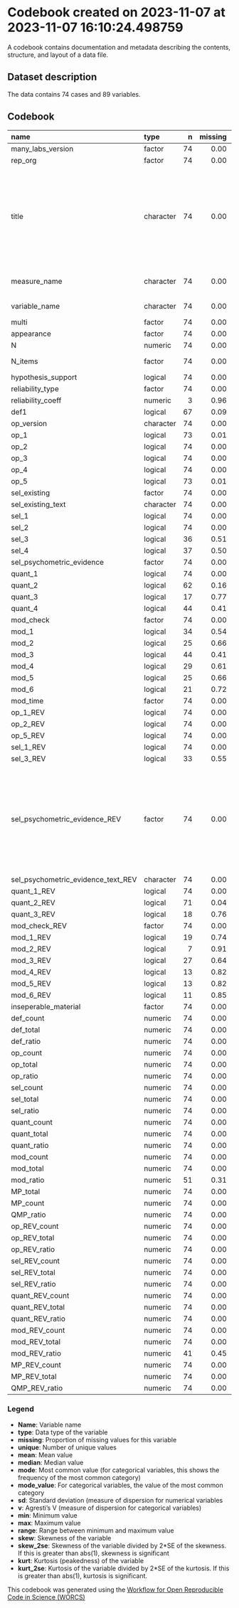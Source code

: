 Codebook created on 2023-11-07 at 2023-11-07 16:10:24.498759
================

A codebook contains documentation and metadata describing the contents,
structure, and layout of a data file.

## Dataset description

The data contains 74 cases and 89 variables.

## Codebook

| name                               | type      |   n | missing | unique |    mean |  median |    mode | mode_value                                                                                                                  |      sd |    v |    min |     max |   range |  skew | skew_2se |  kurt | kurt_2se |
|:-----------------------------------|:----------|----:|--------:|-------:|--------:|--------:|--------:|:----------------------------------------------------------------------------------------------------------------------------|--------:|-----:|-------:|--------:|--------:|------:|---------:|------:|---------:|
| many_labs_version                  | factor    |  74 |    0.00 |      5 |         |         |   35.00 | 2                                                                                                                           |         | 0.68 |        |         |         |       |          |       |          |
| rep_org                            | factor    |  74 |    0.00 |      2 |         |         |   74.00 | Replication                                                                                                                 |         | 0.00 |        |         |         |       |          |       |          |
| title                              | character |  74 |    0.00 |     61 |         |         |    3.00 | THE LOCAL-LADDER EFFECT AND SUBJECTIVE WELL-BEING (Anderson, Kraus, Galinsky & Keltner, 2012, Study 3).                     |         | 0.98 |        |         |         |       |          |       |          |
| measure_name                       | character |  74 |    0.00 |     74 |         |         |    2.00 | moral foundation questionnaire                                                                                              |         | 0.99 |        |         |         |       |          |       |          |
| variable_name                      | character |  74 |    0.00 |     74 |         |         |    2.00 | framing effect                                                                                                              |         | 0.99 |        |         |         |       |          |       |          |
| multi                              | factor    |  74 |    0.00 |      3 |         |         |   55.00 | False                                                                                                                       |         | 0.38 |        |         |         |       |          |       |          |
| appearance                         | factor    |  74 |    0.00 |      4 |         |         |   56.00 | 1                                                                                                                           |         | 0.38 |        |         |         |       |          |       |          |
| N                                  | numeric   |  74 |    0.00 |     57 | 4913.15 | 6087.00 | 6087.00 |                                                                                                                             | 2533.17 |      | 119.00 | 8002.00 | 7883.00 | -0.62 |    -1.11 | -1.12 |    -1.02 |
| N_items                            | factor    |  74 |    0.00 |      4 |         |         |   35.00 | 1 item measure                                                                                                              |         | 0.55 |        |         |         |       |          |       |          |
| hypothesis_support                 | logical   |  74 |    0.00 |      3 |         |         |   40.00 | FALSE                                                                                                                       |         | 0.50 |        |         |         |       |          |       |          |
| reliability_type                   | factor    |  74 |    0.00 |      5 |         |         |   37.00 |                                                                                                                             |         | 0.55 |        |         |         |       |          |       |          |
| reliability_coeff                  | numeric   |   3 |    0.96 |      4 |    0.78 |    0.82 |    0.82 |                                                                                                                             |    0.09 |      |   0.67 |    0.84 |    0.17 |       |          |       |          |
| def1                               | logical   |  67 |    0.09 |      3 |         |         |   34.00 | TRUE                                                                                                                        |         | 0.50 |        |         |         |       |          |       |          |
| op_version                         | character |  74 |    0.00 |     14 |         |         |   62.00 |                                                                                                                             |         | 0.30 |        |         |         |       |          |       |          |
| op_1                               | logical   |  73 |    0.01 |      3 |         |         |   61.00 | TRUE                                                                                                                        |         | 0.27 |        |         |         |       |          |       |          |
| op_2                               | logical   |  74 |    0.00 |      3 |         |         |   61.00 | TRUE                                                                                                                        |         | 0.29 |        |         |         |       |          |       |          |
| op_3                               | logical   |  74 |    0.00 |      3 |         |         |   73.00 | TRUE                                                                                                                        |         | 0.03 |        |         |         |       |          |       |          |
| op_4                               | logical   |  74 |    0.00 |      3 |         |         |   67.00 | TRUE                                                                                                                        |         | 0.17 |        |         |         |       |          |       |          |
| op_5                               | logical   |  73 |    0.01 |      3 |         |         |   51.00 | TRUE                                                                                                                        |         | 0.42 |        |         |         |       |          |       |          |
| sel_existing                       | factor    |  74 |    0.00 |      4 |         |         |   70.00 | True, namely:                                                                                                               |         | 0.10 |        |         |         |       |          |       |          |
| sel_existing_text                  | character |  74 |    0.00 |     71 |         |         |    4.00 |                                                                                                                             |         | 0.98 |        |         |         |       |          |       |          |
| sel_1                              | logical   |  74 |    0.00 |      3 |         |         |   63.00 | TRUE                                                                                                                        |         | 0.25 |        |         |         |       |          |       |          |
| sel_2                              | logical   |  74 |    0.00 |      3 |         |         |   67.00 | TRUE                                                                                                                        |         | 0.17 |        |         |         |       |          |       |          |
| sel_3                              | logical   |  36 |    0.51 |      2 |         |         |   38.00 |                                                                                                                             |         | 0.00 |        |         |         |       |          |       |          |
| sel_4                              | logical   |  37 |    0.50 |      3 |         |         |   37.00 |                                                                                                                             |         | 0.15 |        |         |         |       |          |       |          |
| sel_psychometric_evidence          | factor    |  74 |    0.00 |      3 |         |         |   37.00 | None                                                                                                                        |         | 0.50 |        |         |         |       |          |       |          |
| quant_1                            | logical   |  74 |    0.00 |      3 |         |         |   64.00 | TRUE                                                                                                                        |         | 0.23 |        |         |         |       |          |       |          |
| quant_2                            | logical   |  62 |    0.16 |      3 |         |         |   53.00 | TRUE                                                                                                                        |         | 0.25 |        |         |         |       |          |       |          |
| quant_3                            | logical   |  17 |    0.77 |      3 |         |         |   57.00 |                                                                                                                             |         | 0.42 |        |         |         |       |          |       |          |
| quant_4                            | logical   |  44 |    0.41 |      3 |         |         |   30.00 |                                                                                                                             |         | 0.49 |        |         |         |       |          |       |          |
| mod_check                          | factor    |  74 |    0.00 |      4 |         |         |   51.00 | True                                                                                                                        |         | 0.47 |        |         |         |       |          |       |          |
| mod_1                              | logical   |  34 |    0.54 |      3 |         |         |   40.00 |                                                                                                                             |         | 0.42 |        |         |         |       |          |       |          |
| mod_2                              | logical   |  25 |    0.66 |      3 |         |         |   49.00 |                                                                                                                             |         | 0.32 |        |         |         |       |          |       |          |
| mod_3                              | logical   |  44 |    0.41 |      3 |         |         |   30.00 |                                                                                                                             |         | 0.50 |        |         |         |       |          |       |          |
| mod_4                              | logical   |  29 |    0.61 |      3 |         |         |   45.00 |                                                                                                                             |         | 0.19 |        |         |         |       |          |       |          |
| mod_5                              | logical   |  25 |    0.66 |      3 |         |         |   49.00 |                                                                                                                             |         | 0.21 |        |         |         |       |          |       |          |
| mod_6                              | logical   |  21 |    0.72 |      3 |         |         |   53.00 |                                                                                                                             |         | 0.49 |        |         |         |       |          |       |          |
| mod_time                           | factor    |  74 |    0.00 |      3 |         |         |   51.00 | Before                                                                                                                      |         | 0.43 |        |         |         |       |          |       |          |
| op_1_REV                           | logical   |  74 |    0.00 |      3 |         |         |   72.00 | TRUE                                                                                                                        |         | 0.05 |        |         |         |       |          |       |          |
| op_2_REV                           | logical   |  74 |    0.00 |      2 |         |         |   74.00 | TRUE                                                                                                                        |         | 0.00 |        |         |         |       |          |       |          |
| op_5_REV                           | logical   |  74 |    0.00 |      3 |         |         |   62.00 | TRUE                                                                                                                        |         | 0.27 |        |         |         |       |          |       |          |
| sel_1_REV                          | logical   |  74 |    0.00 |      3 |         |         |   71.00 | TRUE                                                                                                                        |         | 0.08 |        |         |         |       |          |       |          |
| sel_3_REV                          | logical   |  33 |    0.55 |      3 |         |         |   41.00 |                                                                                                                             |         | 0.21 |        |         |         |       |          |       |          |
| sel_psychometric_evidence_REV      | factor    |  74 |    0.00 |      4 |         |         |   41.00 | Not Apllicable (only report this if psychometric evidence would not be possible for this measure, otherwise report as None) |         | 0.52 |        |         |         |       |          |       |          |
| sel_psychometric_evidence_text_REV | character |  74 |    0.00 |      4 |         |         |   72.00 |                                                                                                                             |         | 0.05 |        |         |         |       |          |       |          |
| quant_1_REV                        | logical   |  74 |    0.00 |      3 |         |         |   68.00 | TRUE                                                                                                                        |         | 0.15 |        |         |         |       |          |       |          |
| quant_2_REV                        | logical   |  71 |    0.04 |      3 |         |         |   64.00 | TRUE                                                                                                                        |         | 0.18 |        |         |         |       |          |       |          |
| quant_3_REV                        | logical   |  18 |    0.76 |      3 |         |         |   56.00 |                                                                                                                             |         | 0.50 |        |         |         |       |          |       |          |
| mod_check_REV                      | factor    |  74 |    0.00 |      3 |         |         |   41.00 | True                                                                                                                        |         | 0.49 |        |         |         |       |          |       |          |
| mod_1_REV                          | logical   |  19 |    0.74 |      2 |         |         |   55.00 |                                                                                                                             |         | 0.00 |        |         |         |       |          |       |          |
| mod_2_REV                          | logical   |   7 |    0.91 |      3 |         |         |   67.00 |                                                                                                                             |         | 0.24 |        |         |         |       |          |       |          |
| mod_3_REV                          | logical   |  27 |    0.64 |      3 |         |         |   47.00 |                                                                                                                             |         | 0.07 |        |         |         |       |          |       |          |
| mod_4_REV                          | logical   |  13 |    0.82 |      3 |         |         |   61.00 |                                                                                                                             |         | 0.26 |        |         |         |       |          |       |          |
| mod_5_REV                          | logical   |  13 |    0.82 |      3 |         |         |   61.00 |                                                                                                                             |         | 0.26 |        |         |         |       |          |       |          |
| mod_6_REV                          | logical   |  11 |    0.85 |      3 |         |         |   63.00 |                                                                                                                             |         | 0.50 |        |         |         |       |          |       |          |
| inseperable_material               | factor    |  74 |    0.00 |      3 |         |         |   42.00 | True                                                                                                                        |         | 0.49 |        |         |         |       |          |       |          |
| def_count                          | numeric   |  74 |    0.00 |      2 |    0.46 |    0.00 |    0.00 |                                                                                                                             |    0.50 |      |   0.00 |    1.00 |    1.00 |  0.16 |     0.29 | -2.00 |    -1.81 |
| def_total                          | numeric   |  74 |    0.00 |      2 |    0.91 |    1.00 |    1.00 |                                                                                                                             |    0.29 |      |   0.00 |    1.00 |    1.00 | -2.71 |    -4.86 |  5.44 |     4.93 |
| def_ratio                          | numeric   |  74 |    0.00 |      2 |    0.45 |    0.00 |    0.00 |                                                                                                                             |    0.50 |      |   0.00 |    1.00 |    1.00 |  0.21 |     0.38 | -1.98 |    -1.80 |
| op_count                           | numeric   |  74 |    0.00 |      4 |    4.23 |    4.00 |    4.00 |                                                                                                                             |    0.80 |      |   2.00 |    5.00 |    3.00 | -0.74 |    -1.32 | -0.21 |    -0.19 |
| op_total                           | numeric   |  74 |    0.00 |      2 |    4.97 |    5.00 |    5.00 |                                                                                                                             |    0.16 |      |   4.00 |    5.00 |    1.00 | -5.72 |   -10.24 | 31.09 |    28.18 |
| op_ratio                           | numeric   |  74 |    0.00 |      5 |    0.15 |    0.20 |    0.20 |                                                                                                                             |    0.16 |      |   0.00 |    0.60 |    0.60 |  0.78 |     1.40 |  0.04 |     0.04 |
| sel_count                          | numeric   |  74 |    0.00 |      4 |    1.80 |    2.00 |    2.00 |                                                                                                                             |    0.52 |      |   0.00 |    3.00 |    3.00 | -0.78 |    -1.40 |  1.21 |     1.09 |
| sel_total                          | numeric   |  74 |    0.00 |      3 |    2.99 |    2.50 |    2.50 |                                                                                                                             |    1.00 |      |   2.00 |    4.00 |    2.00 |  0.03 |     0.05 | -2.01 |    -1.82 |
| sel_ratio                          | numeric   |  74 |    0.00 |      6 |    0.31 |    0.42 |    0.42 |                                                                                                                             |    0.31 |      |   0.00 |    1.00 |    1.00 |  0.23 |     0.41 | -1.45 |    -1.32 |
| quant_count                        | numeric   |  74 |    0.00 |      5 |    1.99 |    2.00 |    2.00 |                                                                                                                             |    0.80 |      |   0.00 |    4.00 |    4.00 |  0.18 |     0.32 |  0.50 |     0.45 |
| quant_total                        | numeric   |  74 |    0.00 |      4 |    2.66 |    2.00 |    2.00 |                                                                                                                             |    0.85 |      |   1.00 |    4.00 |    3.00 |  0.42 |     0.76 | -1.07 |    -0.97 |
| quant_ratio                        | numeric   |  74 |    0.00 |      7 |    0.20 |    0.00 |    0.00 |                                                                                                                             |    0.29 |      |   0.00 |    1.00 |    1.00 |  1.06 |     1.90 | -0.20 |    -0.18 |
| mod_count                          | numeric   |  74 |    0.00 |      5 |    1.14 |    1.00 |    1.00 |                                                                                                                             |    1.16 |      |   0.00 |    4.00 |    4.00 |  0.77 |     1.38 | -0.21 |    -0.19 |
| mod_total                          | numeric   |  74 |    0.00 |      7 |    2.41 |    3.00 |    3.00 |                                                                                                                             |    1.93 |      |   0.00 |    6.00 |    6.00 | -0.01 |    -0.02 | -1.36 |    -1.24 |
| mod_ratio                          | numeric   |  51 |    0.31 |     10 |    0.55 |    0.50 |    0.50 |                                                                                                                             |    0.26 |      |   0.00 |    1.00 |    1.00 | -0.35 |    -0.52 |  0.09 |     0.07 |
| MP_total                           | numeric   |  74 |    0.00 |     11 |   13.93 |   14.00 |   14.00 |                                                                                                                             |    2.72 |      |   9.00 |   19.00 |   10.00 | -0.08 |    -0.15 | -0.86 |    -0.78 |
| MP_count                           | numeric   |  74 |    0.00 |     10 |    9.61 |   10.00 |   10.00 |                                                                                                                             |    2.03 |      |   5.00 |   15.00 |   10.00 | -0.07 |    -0.13 | -0.10 |    -0.09 |
| QMP_ratio                          | numeric   |  74 |    0.00 |     33 |    0.29 |    0.29 |    0.29 |                                                                                                                             |    0.17 |      |   0.01 |    0.69 |    0.68 |  0.19 |     0.34 | -0.69 |    -0.63 |
| op_REV_count                       | numeric   |  74 |    0.00 |      3 |    4.70 |    5.00 |    5.00 |                                                                                                                             |    0.59 |      |   3.00 |    5.00 |    2.00 | -1.79 |    -3.21 |  2.04 |     1.85 |
| op_REV_total                       | numeric   |  74 |    0.00 |      1 |    5.00 |    5.00 |    5.00 |                                                                                                                             |    0.00 |      |   5.00 |    5.00 |    0.00 |       |          |       |          |
| op_REV_ratio                       | numeric   |  74 |    0.00 |      3 |    0.06 |    0.00 |    0.00 |                                                                                                                             |    0.12 |      |   0.00 |    0.40 |    0.40 |  1.79 |     3.21 |  2.04 |     1.85 |
| sel_REV_count                      | numeric   |  74 |    0.00 |      4 |    1.96 |    2.00 |    2.00 |                                                                                                                             |    0.48 |      |   1.00 |    4.00 |    3.00 |  0.61 |     1.10 |  4.50 |     4.07 |
| sel_REV_total                      | numeric   |  74 |    0.00 |      3 |    2.95 |    3.00 |    3.00 |                                                                                                                             |    0.96 |      |   2.00 |    4.00 |    2.00 |  0.11 |     0.19 | -1.93 |    -1.75 |
| sel_REV_ratio                      | numeric   |  74 |    0.00 |      6 |    0.26 |    0.25 |    0.25 |                                                                                                                             |    0.27 |      |   0.00 |    0.75 |    0.75 |  0.31 |     0.56 | -1.50 |    -1.36 |
| quant_REV_count                    | numeric   |  74 |    0.00 |      4 |    2.24 |    2.00 |    2.00 |                                                                                                                             |    0.66 |      |   1.00 |    4.00 |    3.00 |  0.56 |     1.01 |  0.53 |     0.48 |
| quant_REV_total                    | numeric   |  74 |    0.00 |      3 |    2.80 |    3.00 |    3.00 |                                                                                                                             |    0.81 |      |   2.00 |    4.00 |    2.00 |  0.38 |     0.67 | -1.40 |    -1.27 |
| quant_REV_ratio                    | numeric   |  74 |    0.00 |      6 |    0.16 |    0.00 |    0.00 |                                                                                                                             |    0.23 |      |   0.00 |    0.75 |    0.75 |  1.03 |     1.85 | -0.26 |    -0.24 |
| mod_REV_count                      | numeric   |  74 |    0.00 |      5 |    1.07 |    1.00 |    1.00 |                                                                                                                             |    1.19 |      |   0.00 |    4.00 |    4.00 |  0.70 |     1.25 | -0.59 |    -0.53 |
| mod_REV_total                      | numeric   |  74 |    0.00 |      5 |    1.22 |    1.00 |    1.00 |                                                                                                                             |    1.31 |      |   0.00 |    4.00 |    4.00 |  0.66 |     1.18 | -0.72 |    -0.65 |
| mod_REV_ratio                      | numeric   |  41 |    0.45 |      6 |    0.12 |    0.00 |    0.00 |                                                                                                                             |    0.25 |      |   0.00 |    1.00 |    1.00 |  2.36 |     3.19 |  5.18 |     3.57 |
| MP_REV_count                       | numeric   |  74 |    0.00 |      8 |   10.43 |   10.00 |   10.00 |                                                                                                                             |    1.77 |      |   7.00 |   14.00 |    7.00 |  0.12 |     0.21 | -0.43 |    -0.39 |
| MP_REV_total                       | numeric   |  74 |    0.00 |      9 |   12.86 |   13.00 |   13.00 |                                                                                                                             |    2.10 |      |   9.00 |   17.00 |    8.00 |  0.01 |     0.02 | -1.03 |    -0.93 |
| QMP_REV_ratio                      | numeric   |  74 |    0.00 |     29 |    0.18 |    0.17 |    0.17 |                                                                                                                             |    0.14 |      |   0.01 |    0.50 |    0.49 |  0.56 |     1.01 | -0.49 |    -0.44 |

### Legend

- **Name**: Variable name
- **type**: Data type of the variable
- **missing**: Proportion of missing values for this variable
- **unique**: Number of unique values
- **mean**: Mean value
- **median**: Median value
- **mode**: Most common value (for categorical variables, this shows the
  frequency of the most common category)
- **mode_value**: For categorical variables, the value of the most
  common category
- **sd**: Standard deviation (measure of dispersion for numerical
  variables
- **v**: Agresti’s V (measure of dispersion for categorical variables)
- **min**: Minimum value
- **max**: Maximum value
- **range**: Range between minimum and maximum value
- **skew**: Skewness of the variable
- **skew_2se**: Skewness of the variable divided by 2\*SE of the
  skewness. If this is greater than abs(1), skewness is significant
- **kurt**: Kurtosis (peakedness) of the variable
- **kurt_2se**: Kurtosis of the variable divided by 2\*SE of the
  kurtosis. If this is greater than abs(1), kurtosis is significant.

This codebook was generated using the [Workflow for Open Reproducible
Code in Science (WORCS)](https://osf.io/zcvbs/)
